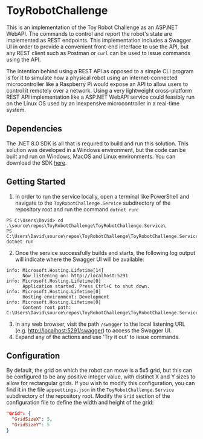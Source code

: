 # ToyRobotChallenge
This is an implementation of the Toy Robot Challenge as an ASP.NET WebAPI. The commands to control and report the robot's state are implemented as REST endpoints.
This implementation includes a Swagger UI in order to provide a convenient front-end interface to use the API, but any REST client such as Postman or `curl` can be used to issue commands using the API.

The intention behind using a REST API as opposed to a simple CLI program is for it to simulate how a physical robot using an internet-connected microcontroller like a Raspberry Pi would expose an API to allow users to control it remotely over a network. Using a very lightweight cross-platform REST API implementation like a ASP.NET WebAPI service could feasibly run on the Linux OS used by an inexpensive microcontroller in a real-time system.

## Dependencies
The .NET 8.0 SDK is all that is required to build and run this solution. This solution was developed in a Windows environment, but the code can be built and run on Windows, MacOS and Linux environments. You can download the SDK [here](https://dotnet.microsoft.com/en-us/download).

## Getting Started
1. In order to run the service locally, open a terminal like PowerShell and navigate to the `ToyRobotChallenge.Service` subdirectory of the repository root and run the command `dotnet run`:
```
PS C:\Users\David> cd .\source\repos\ToyRobotChallenge\ToyRobotChallenge.Service\
PS C:\Users\David\source\repos\ToyRobotChallenge\ToyRobotChallenge.Service> dotnet run
```
2. Once the service successfully builds and starts, the following log output will indicate where the Swagger UI will be available:
```
info: Microsoft.Hosting.Lifetime[14]
      Now listening on: http://localhost:5291
info: Microsoft.Hosting.Lifetime[0]
      Application started. Press Ctrl+C to shut down.
info: Microsoft.Hosting.Lifetime[0]
      Hosting environment: Development
info: Microsoft.Hosting.Lifetime[0]
      Content root path: C:\Users\David\source\repos\ToyRobotChallenge\ToyRobotChallenge.Service
```
3. In any web browser, visit the path `/swagger` to the local listening URL (e.g. [http://localhost:5291/swagger](http://localhost:5291/swagger)) to access the Swagger UI.
4. Expand any of the actions and use 'Try it out' to issue commands.

## Configuration
By default, the grid on which the robot can move is a 5x5 grid, but this can be configured to be any positive integer value, with distinct X and Y sizes to allow for rectangular grids. If you wish to modify this configuration, you can find it in the file `appsettings.json` in the `ToyRobotChallenge.Service` subdirectory of the repository root. Modify the `Grid` section of the configuration file to define the width and height of the grid:
```json
"Grid": {
  "GridSizeX": 5,
  "GridSizeY": 5
}
```
